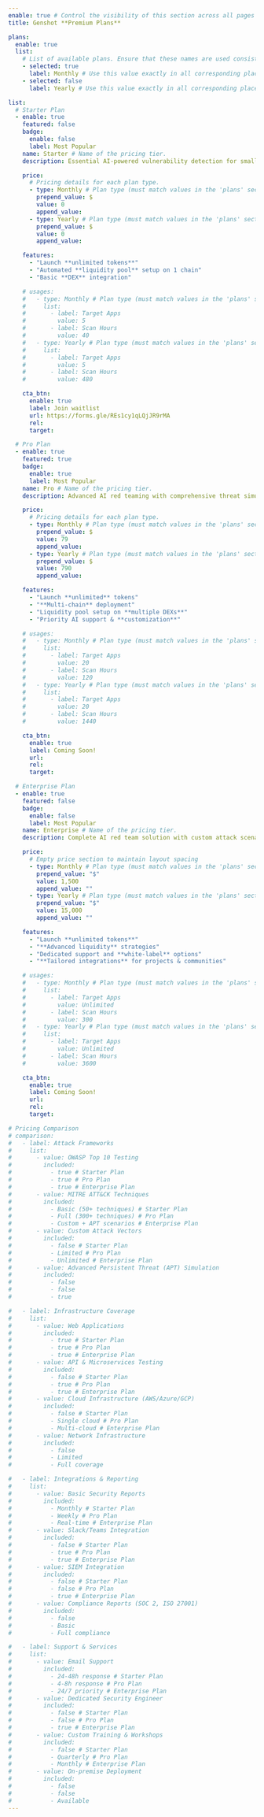 ```yaml
---
enable: true # Control the visibility of this section across all pages where it is used
title: Genshot **Premium Plans**

plans:
  enable: true
  list:
    # List of available plans. Ensure that these names are used consistently in other places where applicable.
    - selected: true
      label: Monthly # Use this value exactly in all corresponding places below.
    - selected: false
      label: Yearly # Use this value exactly in all corresponding places below.

list:
  # Starter Plan
  - enable: true
    featured: false
    badge:
      enable: false
      label: Most Popular
    name: Starter # Name of the pricing tier.
    description: Essential AI-powered vulnerability detection for small teams and applications

    price:
      # Pricing details for each plan type.
      - type: Monthly # Plan type (must match values in the 'plans' section above).
        prepend_value: $
        value: 0
        append_value:
      - type: Yearly # Plan type (must match values in the 'plans' section above).
        prepend_value: $
        value: 0
        append_value:

    features:
      - "Launch **unlimited tokens**"
      - "Automated **liquidity pool** setup on 1 chain"
      - "Basic **DEX** integration"

    # usages:
    #   - type: Monthly # Plan type (must match values in the 'plans' section above).
    #     list:
    #       - label: Target Apps
    #         value: 5
    #       - label: Scan Hours
    #         value: 40
    #   - type: Yearly # Plan type (must match values in the 'plans' section above).
    #     list:
    #       - label: Target Apps
    #         value: 5
    #       - label: Scan Hours
    #         value: 480

    cta_btn:
      enable: true
      label: Join waitlist
      url: https://forms.gle/REs1cy1qLQjJR9rMA
      rel:
      target:

  # Pro Plan
  - enable: true
    featured: true
    badge:
      enable: true
      label: Most Popular
    name: Pro # Name of the pricing tier.
    description: Advanced AI red teaming with comprehensive threat simulation for growing organizations

    price:
      # Pricing details for each plan type.
      - type: Monthly # Plan type (must match values in the 'plans' section above).
        prepend_value: $
        value: 79
        append_value:
      - type: Yearly # Plan type (must match values in the 'plans' section above).
        prepend_value: $
        value: 790
        append_value:

    features:
      - "Launch **unlimited** tokens"
      - "**Multi-chain** deployment"
      - "Liquidity pool setup on **multiple DEXs**"
      - "Priority AI support & **customization**"

    # usages:
    #   - type: Monthly # Plan type (must match values in the 'plans' section above).
    #     list:
    #       - label: Target Apps
    #         value: 20
    #       - label: Scan Hours
    #         value: 120
    #   - type: Yearly # Plan type (must match values in the 'plans' section above).
    #     list:
    #       - label: Target Apps
    #         value: 20
    #       - label: Scan Hours
    #         value: 1440

    cta_btn:
      enable: true
      label: Coming Soon!
      url: 
      rel:
      target:

  # Enterprise Plan
  - enable: true
    featured: false
    badge:
      enable: false
      label: Most Popular
    name: Enterprise # Name of the pricing tier.
    description: Complete AI red team solution with custom attack scenarios for large organizations

    price:
      # Empty price section to maintain layout spacing
      - type: Monthly # Plan type (must match values in the 'plans' section above).
        prepend_value: "$"
        value: 1,500
        append_value: ""
      - type: Yearly # Plan type (must match values in the 'plans' section above).
        prepend_value: "$"
        value: 15,000
        append_value: ""

    features:
      - "Launch **unlimited tokens**"
      - "**Advanced liquidity** strategies"
      - "Dedicated support and **white-label** options"
      - "**Tailored integrations** for projects & communities"

    # usages:
    #   - type: Monthly # Plan type (must match values in the 'plans' section above).
    #     list:
    #       - label: Target Apps
    #         value: Unlimited
    #       - label: Scan Hours
    #         value: 300
    #   - type: Yearly # Plan type (must match values in the 'plans' section above).
    #     list:
    #       - label: Target Apps
    #         value: Unlimited
    #       - label: Scan Hours
    #         value: 3600

    cta_btn:
      enable: true
      label: Coming Soon!
      url: 
      rel:
      target:

# Pricing Comparison
# comparison:
#   - label: Attack Frameworks
#     list:
#       - value: OWASP Top 10 Testing
#         included:
#           - true # Starter Plan
#           - true # Pro Plan
#           - true # Enterprise Plan
#       - value: MITRE ATT&CK Techniques
#         included:
#           - Basic (50+ techniques) # Starter Plan
#           - Full (300+ techniques) # Pro Plan
#           - Custom + APT scenarios # Enterprise Plan
#       - value: Custom Attack Vectors
#         included:
#           - false # Starter Plan
#           - Limited # Pro Plan
#           - Unlimited # Enterprise Plan
#       - value: Advanced Persistent Threat (APT) Simulation
#         included:
#           - false
#           - false
#           - true

#   - label: Infrastructure Coverage
#     list:
#       - value: Web Applications
#         included:
#           - true # Starter Plan
#           - true # Pro Plan
#           - true # Enterprise Plan
#       - value: API & Microservices Testing
#         included:
#           - false # Starter Plan
#           - true # Pro Plan
#           - true # Enterprise Plan
#       - value: Cloud Infrastructure (AWS/Azure/GCP)
#         included:
#           - false # Starter Plan
#           - Single cloud # Pro Plan
#           - Multi-cloud # Enterprise Plan
#       - value: Network Infrastructure
#         included:
#           - false
#           - Limited
#           - Full coverage

#   - label: Integrations & Reporting
#     list:
#       - value: Basic Security Reports
#         included:
#           - Monthly # Starter Plan
#           - Weekly # Pro Plan
#           - Real-time # Enterprise Plan
#       - value: Slack/Teams Integration
#         included:
#           - false # Starter Plan
#           - true # Pro Plan
#           - true # Enterprise Plan
#       - value: SIEM Integration
#         included:
#           - false # Starter Plan
#           - false # Pro Plan
#           - true # Enterprise Plan
#       - value: Compliance Reports (SOC 2, ISO 27001)
#         included:
#           - false
#           - Basic
#           - Full compliance

#   - label: Support & Services
#     list:
#       - value: Email Support
#         included:
#           - 24-48h response # Starter Plan
#           - 4-8h response # Pro Plan
#           - 24/7 priority # Enterprise Plan
#       - value: Dedicated Security Engineer
#         included:
#           - false # Starter Plan
#           - false # Pro Plan
#           - true # Enterprise Plan
#       - value: Custom Training & Workshops
#         included:
#           - false # Starter Plan
#           - Quarterly # Pro Plan
#           - Monthly # Enterprise Plan
#       - value: On-premise Deployment
#         included:
#           - false
#           - false
#           - Available
---
```

